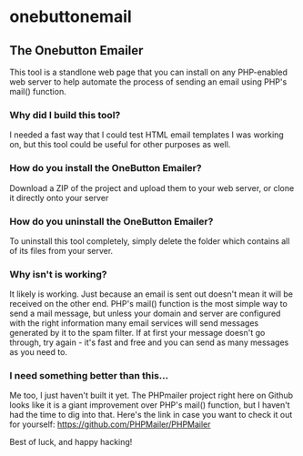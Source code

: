 onebuttonemail
==============

## The Onebutton Emailer

This tool is a standlone web page that you can install on any PHP-enabled web server to help automate the process of sending an email using PHP's mail() function.

### Why did I build this tool?

I needed a fast way that I could test HTML email templates I was working on, but this tool could be useful for other purposes as well.

### How do you install the OneButton Emailer?

Download a ZIP of the project and upload them to your web server, or clone it directly onto your server

### How do you uninstall the OneButton Emailer?

To uninstall this tool completely, simply delete the folder which contains all of its files from your server.

### Why isn't is working?

It likely is working. Just because an email is sent out doesn't mean it will be received on the other end. PHP's mail() function is the most simple way to send a mail message, but unless your domain and server are configured with the right information many email services will send messages generated by it to the spam filter. If at first your message doesn't go through, try again - it's fast and free and you can send as many messages as you need to.

### I need something better than this…

Me too, I just haven't built it yet. The PHPmailer project right here on Github looks like it is a giant improvement over PHP's mail() function, but I haven't had the time to dig into that. Here's the link in case you want to check it out for yourself: https://github.com/PHPMailer/PHPMailer

Best of luck, and happy hacking!
